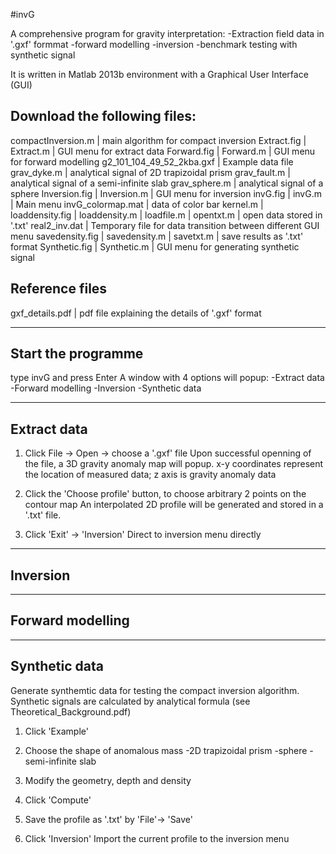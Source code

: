#invG

A comprehensive program for gravity interpretation:
-Extraction field data in '.gxf' formmat 
-forward modelling
-inversion 
-benchmark testing with synthetic signal

It is written in Matlab 2013b environment with a Graphical User Interface (GUI)

Download the following files:
---------------------------------------------------------------------------------------
compactInversion.m            | main algorithm for compact inversion
Extract.fig                   | 
Extract.m                     | GUI menu for extract data
Forward.fig                   | 
Forward.m                     | GUI menu for forward modelling
g2_101_104_49_52_2kba.gxf     | Example data file
grav_dyke.m                   | analytical signal of 2D trapizoidal prism
grav_fault.m                  | analytical signal of a semi-infinite slab 
grav_sphere.m                 | analytical signal of a sphere
Inversion.fig                 | 
Inversion.m                   | GUI menu for inversion
invG.fig                      |
invG.m                        | Main menu
invG_colormap.mat             | data of color bar
kernel.m                      | 
loaddensity.fig               |
loaddensity.m                 |
loadfile.m                    |
opentxt.m                     | open data stored in '.txt'
real2_inv.dat                 | Temporary file for data transition between different GUI menu
savedensity.fig               | 
savedensity.m                 |
savetxt.m                     | save results as '.txt' format
Synthetic.fig                 | 
Synthetic.m                   | GUI menu for generating synthetic signal



Reference files
-----------------------------------------------------------------------------------------------
gxf_details.pdf               | pdf file explaining the details of '.gxf' format














--------------------------------
Start the programme
--------------------------------
type invG and press Enter
A window with 4 options will popup:
-Extract data
-Forward modelling
-Inversion
-Synthetic data


-----------------------------
Extract data
-----------------------------
1. Click File -> Open -> choose a '.gxf' file
Upon successful openning of the file, a 3D gravity anomaly map will popup.
x-y coordinates represent the location of measured data; z axis is gravity anomaly data

2. Click the 'Choose profile' button, to choose arbitrary 2 points on the contour map
An interpolated 2D profile will be generated and stored in a '.txt' file. 

3. Click 'Exit' -> 'Inversion'
Direct to inversion menu directly


-----------------------------
Inversion
-----------------------------



-----------------------------
Forward modelling
-----------------------------





-----------------------------
Synthetic data
-----------------------------
Generate synthemtic data for testing the compact inversion algorithm. Synthetic signals are calculated by analytical formula (see Theoretical_Background.pdf)

1. Click 'Example'

2. Choose the shape of anomalous mass 
-2D trapizoidal prism
-sphere
-semi-infinite slab

3. Modify the geometry, depth and density

4. Click 'Compute'

5. Save the profile as '.txt' by 'File'-> 'Save'

6. Click 'Inversion'
Import the current profile to the inversion menu



